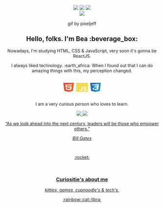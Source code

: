 <div align="center">
  <a href="https://instagram.com/beatriziie" target="_blank"><img src="https://img.shields.io/badge/-Instagram-%23E4405F?style=for-the-badge&logo=instagram&logoColor=white" target="_blank"></a>
 	<a href="https://www.twitch.tv/bbeatrxz" target="_blank"><img src="https://img.shields.io/badge/Twitch-9146FF?style=for-the-badge&logo=twitch&logoColor=white" target="_blank"></a>
  <a href="https://www.linkedin.com/in/beatriz-dobruski-0b43b6191/" target="_blank"><img src="https://img.shields.io/badge/-LinkedIn-%230077B5?style=for-the-badge&logo=linkedin&logoColor=white" target="_blank"></a> 
</div>

<div align="center">
  <img src="https://64.media.tumblr.com/09e5dc215ed9e09a0a96094e5255720e/7770f13ba34dd3f9-79/s1280x1920/3f6b0eed44af414c3205323209212905b3d31c16.gifv">
  <p style=>gif by pixeljeff</p>
</div>

<div align="center">
  <h2>Hello, folks. I'm Bea :beverage_box:</h2>
  <p>Nowadays, I'm studying HTML, CSS & JavaScript, very soon it's gonna be ReactJS.</p>
  <p>I always liked technology.	:earth_africa: When I found out that I can do amazing things with this, my perception changed.</p>
  

  
<div align="center" style="display: inline_block"><br>
  <img align="center" alt="bea-HTML" height="30" width="40" src="https://raw.githubusercontent.com/devicons/devicon/master/icons/html5/html5-original.svg">
  <img align="center" alt="bea-Js" height="30" width="40" src="https://raw.githubusercontent.com/devicons/devicon/master/icons/javascript/javascript-plain.svg">
  <img align="center" alt="bea-CSS" height="30" width="40" src="https://raw.githubusercontent.com/devicons/devicon/master/icons/css3/css3-original.svg">
</div>
  

  
</div>

<br>

 <p align="center">I am a very <i>curious person</i> who loves to learn.</p>

<div align="center">
  <a href="https://github.com/beadobruski">
  <img height="140em" src="https://github-readme-stats.vercel.app/api?username=beadobruski&show_icons=true&theme=buefy&include_all_commits=true&count_private=true"/>
  <img height="140em" src="https://github-readme-stats.vercel.app/api/top-langs/?username=beadobruski&layout=compact&langs_count=7&theme=buefy"/>
</div>

  
<p align="center">“As we look ahead into the next century, leaders will be those who empower others.”</p>
  <p align="center"><i>Bill Gates</i></p>


<br>
<p align="center">	:rocket:</p>
<br>
<div align="center">
  <h3>Curiositie's about me</h3>
  <i>kitties, games, cupnoodle's & tech's.</i>
  <p>:rainbow::cat::libra:</p>
</div>

